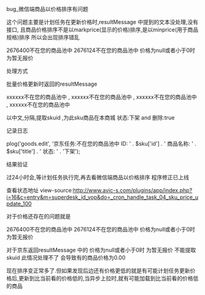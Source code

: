 

bug_微信端商品以价格排序有问题

这个问题主要是计划任务在更新价格时,resultMessage 中提到的文本没处理,没有接口,
且商品价格排序不是以markprice(显示的价格)排序,是以minprice(用于商品规格)排序
所以会出现排序错乱


2676400不在您的商品池中
2676124不在您的商品池中
价格为null或者小于0时
为暂无报价

处理方式

批量价格更新时返回的resultMessage 

xxxxxx不在您的商品池中 , xxxxxx不在您的商品池中 , xxxxxx不在您的商品池中  , xxxxxx不在您的商品池中 

以中文,分隔,提取skuid ,为此sku商品在本商城 状态:下架 and 删除:true

记录日志

plog('goods.edit', '京东任务:不在您的商品池中 ID: ' . $sku['id'] . ' 商品名称: ' . $sku['title'] . ' 状态: ' . '下架');

结果验证

过24小时会,等计划任务执行完,再去看微信端商品以价格排序
程序修正已上线

查看状态地址
view-source:http://www.avic-s.com/plugins/app/index.php?i=16&c=entry&m=superdesk_jd_vop&do=_cron_handle_task_04_sku_price_update_100

对于价格还存在的问题就是

2676400不在您的商品池中
2676124不在您的商品池中
价格为null或者小于0时
为暂无报价

对于京东返回resultMessage 中的
价格为null或者小于0时
为暂无报价
不能提取skuid 
此情况处理不了
会导致有的商品价格为0.00

现在排序变正常多了.但如果发现后边还有价格更低的就是有可能计划任务更新价格后,更新到比当前看的价格低的,当异步上拉时,就有可能加载到比当前看的价格低的商品